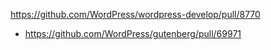 https://github.com/WordPress/wordpress-develop/pull/8770

* https://github.com/WordPress/gutenberg/pull/69971
